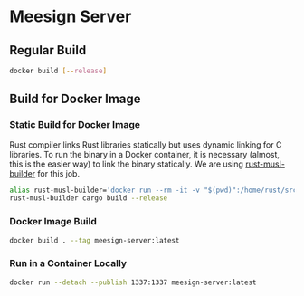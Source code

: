 # Meesign Server

## Regular Build

```bash
docker build [--release]
```

## Build for Docker Image

### Static Build for Docker Image

Rust compiler links Rust libraries statically but uses dynamic linking for C libraries. To run the binary in a Docker container, it is necessary (almost, this is the easier way) to link the binary statically. We are using [rust-musl-builder](https://github.com/emk/rust-musl-builder) for this job.

```bash
alias rust-musl-builder='docker run --rm -it -v "$(pwd)":/home/rust/src ekidd/rust-musl-builder'
rust-musl-builder cargo build --release
```


### Docker Image Build

```bash
docker build . --tag meesign-server:latest
```

### Run in a Container Locally

```bash
docker run --detach --publish 1337:1337 meesign-server:latest
```
